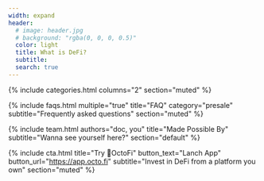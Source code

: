 ```yaml
---
width: expand
header:
  # image: header.jpg
  # background: "rgba(0, 0, 0, 0.5)"
  color: light
  title: What is DeFi?
  subtitle:
  search: true
---
```


{% include categories.html 
  columns="2" 
  section="muted" 
%}

{% include faqs.html 
  multiple="true" 
  title="FAQ" 
  category="presale" 
  subtitle="Frequently asked questions" 
  section="muted" 
%}

{% include team.html 
  authors="doc, you" 
  title="Made Possible By" 
  subtitle="Wanna see yourself here?" 
  section="default" 
%}

{% include cta.html 
  title="Try 🐙OctoFi" 
  button_text="Lanch App" 
  button_url="https://app.octo.fi" 
  subtitle="Invest in DeFi from a platform you own" 
  section="muted"
%}

